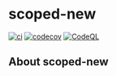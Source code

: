 # scoped-new

[![ci](https://github.com/bgloyer/scoped-new/actions/workflows/ci.yml/badge.svg)](https://github.com/bgloyer/scoped-new/actions/workflows/ci.yml)
[![codecov](https://codecov.io/gh/bgloyer/scoped-new/branch/main/graph/badge.svg)](https://codecov.io/gh/bgloyer/scoped-new)
[![CodeQL](https://github.com/bgloyer/scoped-new/actions/workflows/codeql-analysis.yml/badge.svg)](https://github.com/bgloyer/scoped-new/actions/workflows/codeql-analysis.yml)

## About scoped-new
